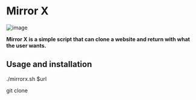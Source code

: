 # Mirror X
                                                    
![image](https://github.com/kyotozx/mirrorx/assets/134347770/d9403aa2-56c8-41c0-8492-938e140803cb)


**Mirror X is a simple script that can clone a website and return with what the user wants.**

## Usage and installation

./mirrorx.sh $url

git clone 
